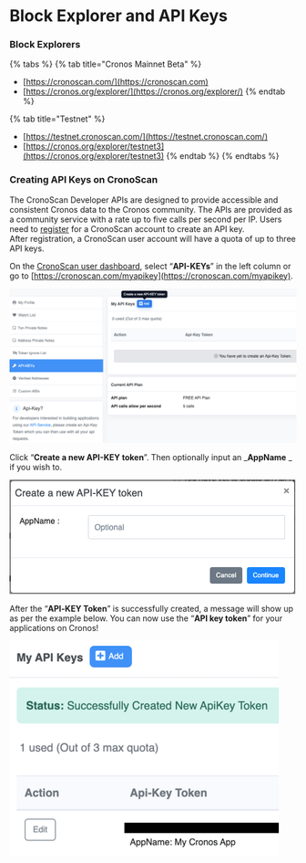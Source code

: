 # Block Explorer and API Keys

### Block Explorers

{% tabs %}
{% tab title="Cronos Mainnet Beta" %}
* [https://cronoscan.com/](https://cronoscan.com)
* [https://cronos.org/explorer/](https://cronos.org/explorer/)
{% endtab %}

{% tab title="Testnet" %}
* [https://testnet.cronoscan.com/](https://testnet.cronoscan.com/)
* [https://cronos.org/explorer/testnet3](https://cronos.org/explorer/testnet3)
{% endtab %}
{% endtabs %}

### **Creating API Keys on CronoScan**

The CronoScan Developer APIs are designed to provide accessible and consistent Cronos data to the Cronos community. The APIs are provided as a community service with a rate up to five calls per second per IP. Users need to [register](https://cronoscan.com/register) for a CronoScan account to create an API key.\
After registration, a CronoScan user account will have a quota of up to three API keys.

On the [CronoScan user dashboard](https://cronoscan.com/myaccount), select “**API-KEYs**” in the left column or go to [https://cronoscan.com/myapikey](https://cronoscan.com/myapikey).

![drawing](assets/myapikey-page.png)

Click “**Create a new API-KEY token**”. Then optionally input an \_**AppName** \_ if you wish to.

![drawing](assets/create-apikey.png)

After the “**API**_**-**_**KEY Token**” is successfully created, a message will show up as per the example below. You can now use the “**API key token**” for your applications on Cronos!

&#x20;                                               <img src="../.gitbook/assets/image (1).png" alt="" data-size="original">

